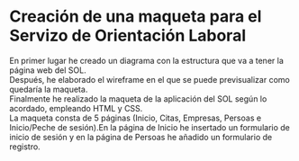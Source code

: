 # Creación de una maqueta para el Servizo de Orientación Laboral<br>
En primer lugar he creado un diagrama con la estructura que va a tener la página web del SOL.<br>
Después, he elaborado el wireframe en el que se puede previsualizar como quedaría la maqueta.<br>
Finalmente he realizado la maqueta de la aplicación del SOL según lo acordado, empleando HTML y CSS. 
<br>La maqueta consta de 5 páginas (Inicio, Citas, Empresas, Persoas e Inicio/Peche de sesión).En la página de Inicio he insertado un formulario de inicio de sesión y en la página de Persoas he añadido un formulario de registro.
